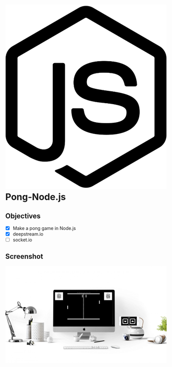 # ![alt-text](./node-js.svg) Pong-Node.js

## Objectives
- [x] Make a pong game in Node.js
- [x] deepstream.io
- [ ] socket.io

## Screenshot
![alt-text](./screen.png)
